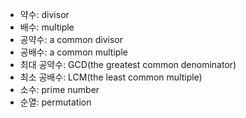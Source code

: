 - 약수: divisor
- 배수: multiple
- 공약수: a common divisor
- 공배수: a common multiple
- 최대 공약수: GCD(the greatest common denominator)
- 최소 공배수: LCM(the least common multiple)
- 소수: prime number
- 순열: permutation